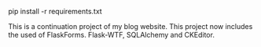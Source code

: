pip install -r requirements.txt

This is a continuation project of my blog website. This project now includes the used of FlaskForms. Flask-WTF, SQLAlchemy and CKEditor.
